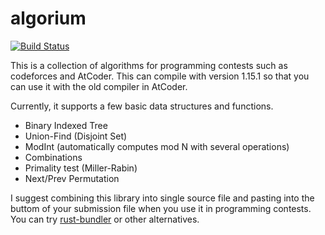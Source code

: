 # algorium

[![Build Status](https://travis-ci.com/ichyo/rust-algorithms.svg?branch=master)](https://travis-ci.com/ichyo/rust-algorithms)

This is a collection of algorithms for programming contests such as codeforces and AtCoder.
This can compile with version 1.15.1 so that you can use it with the old compiler in AtCoder.

Currently, it supports a few basic data structures and functions.
* Binary Indexed Tree
* Union-Find (Disjoint Set)
* ModInt (automatically computes mod N with several operations)
* Combinations
* Primality test (Miller-Rabin)
* Next/Prev Permutation

I suggest combining this library into single source file and pasting into the buttom of your submission file when you use it in programming contests.
You can try [rust-bundler](https://github.com/ichyo/rust-bundler) or other alternatives.

